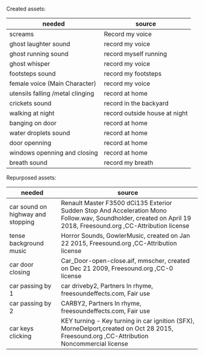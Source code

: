 Created assets:

|needed     |       source|
|----------|---------------|
|screams   |         Record my voice|
|ghost laughter sound     |  record my voice|
|ghost running sound |      record myself running|
|ghost whisper |           record my voice|
|footsteps sound | record my footsteps|
|female voice (Main Character) | record my voice|
| utensils falling /metal clinging | record at home|
| crickets sound | record in the backyard|
| walking at night | record outside house at night|
| banging on door | record at home|
| water droplets sound| record at home|
| door openning | record at home|
| windows openning and closing | record at home |
| breath sound | record my breath|



Repurposed assets:

|needed| source|
|----------|-----------|
|car sound on highway and stopping |Renault Master F3500 dCi135 Exterior Sudden Stop And Acceleration Mono Follow.wav, Soundholder, created on April 19 2018, Freesound.org ,CC-Attribution license|
|tense background music |Horror Sounds, GowlerMusic, created on Jan 22 2015, Freesound.org ,CC-Attribution license |
|car door closing |Car_Door-open-close.aif, mmscher, created on Dec 21 2009, Freesound.org ,CC-0 license  |
|car passing by 1|car driveby2, Partners In rhyme, freesoundeffects.com,  Fair use|
|car passing by 2|CARBY2, Partners In rhyme, freesoundeffects.com,  Fair use |
|car keys clicking |KEY turning - Key turning in car ignition (SFX), MorneDelport,created on Oct 28 2015, Freesound.org ,CC-Attribution Noncommercial license |
